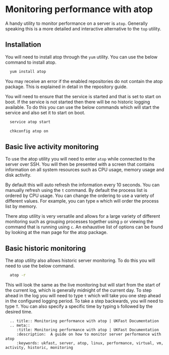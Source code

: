 # Monitoring performance with atop

A handy utility to monitor performance on a server is `atop`. Generally speaking this is a more detailed and interactive alternative to the `top` utility.

## Installation

You will need to install atop through the `yum` utility. You can use the below command to install atop.

```bash
  yum install atop
```

You may receive an error if the enabled repositories do not contain the atop package. This is explained in detail in the repository guide.

You will need to ensure that the service is started and that is set to start on boot. If the service is not started then there will be no historic logging available. To do this you can use the below commands which will start the service and also set it to start on boot.

```bash
  service atop start
```

```bash
  chkconfig atop on
```

## Basic live activity monitoring

To use the atop utility you will need to enter `atop` while connected to the server over SSH. You will then be presented with a screen that contains information on all system resources such as CPU usage, memory usage and disk activity.

By default this will auto refresh the information every 10 seconds. You can manually refresh using the `t` command. By default the process list is ordered by CPU usage. You can change the ordering to use a variety of different values. For example, you can type `m` which will order the process list by memory.

There atop utility is very versatile and allows for a large variety of different monitoring such as grouping processes together using `p` or viewing the command that is running using `c`. An exhaustive list of options can be found by looking at the man page for the atop package.

## Basic historic monitoring

The atop utility also allows historic server monitoring. To do this you will need to use the below command.

```bash
  atop -r
```

This will look the same as the live monitoring but will start from the start of the current log, which is generally midnight of the current day. To step ahead in the log you will need to type `t` which will take you one step ahead in the configured logging period. To take a step backwards, you will need to type `T`. You can also specify a specific time by typing `b` followed by the desired time.


```eval_rst
  .. title:: Monitoring performance with atop | UKFast Documentation
  .. meta::
     :title: Monitoring performance with atop | UKFast Documentation
     :description:  A guide on how to monitor server performance with atop 
     :keywords: ukfast, server, atop, linux, performance, virtual, vm, activity, historic, monitoring
